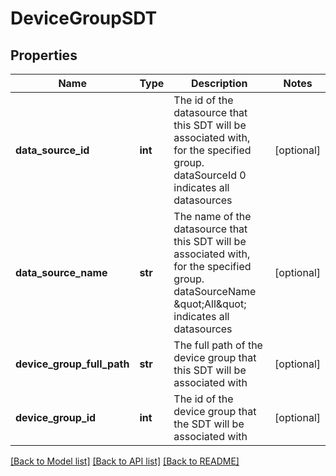 # DeviceGroupSDT

## Properties
Name | Type | Description | Notes
------------ | ------------- | ------------- | -------------
**data_source_id** | **int** | The id of the datasource that this SDT will be associated with, for the specified group. dataSourceId 0 indicates all datasources | [optional] 
**data_source_name** | **str** | The name of the datasource that this SDT will be associated with, for the specified group. dataSourceName \&quot;All\&quot; indicates all datasources | [optional] 
**device_group_full_path** | **str** | The full path of the device group that this SDT will be associated with | [optional] 
**device_group_id** | **int** | The id of the device group that the SDT will be associated with | [optional] 

[[Back to Model list]](../README.md#documentation-for-models) [[Back to API list]](../README.md#documentation-for-api-endpoints) [[Back to README]](../README.md)


